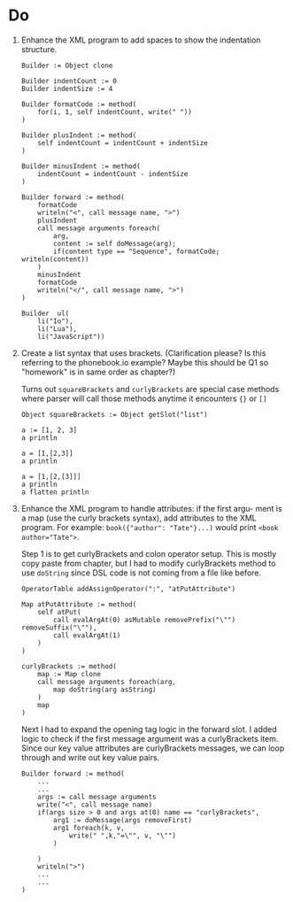# Do
1. Enhance the XML program to add spaces to show the indentation structure.

    ```
    Builder := Object clone

    Builder indentCount := 0
    Builder indentSize := 4

    Builder formatCode := method(
        for(i, 1, self indentCount, write(" "))
    )

    Builder plusIndent := method(
        self indentCount = indentCount + indentSize
    )

    Builder minusIndent := method(
        indentCount = indentCount - indentSize
    )

    Builder forward := method(
        formatCode
        writeln("<", call message name, ">")
        plusIndent
        call message arguments foreach(
            arg, 
            content := self doMessage(arg); 
            if(content type == "Sequence", formatCode; writeln(content))
        )
        minusIndent
        formatCode
        writeln("</", call message name, ">")
    )

    Builder  ul(
        li("Io"), 
        li("Lua"), 
        li("JavaScript"))
    ```

2. Create a list syntax that uses brackets. (Clarification please? Is this referring to the phonebook.io example? Maybe this should be Q1 so "homework" is in same order as chapter?)

    Turns out `squareBrackets` and `curlyBrackets` are special case methods where parser will call those methods anytime it encounters `{}` or `[]`

    ```
    Object squareBrackets := Object getSlot("list")

    a := [1, 2, 3] 
    a println

    a = [1,[2,3]]
    a println

    a = [1,[2,[3]]]
    a println
    a flatten println
    ```

3. Enhance the XML program to handle attributes: if the first argu- ment is a map (use the curly brackets syntax), add attributes to the XML program. For example:
`book({"author": "Tate"}...)` would print `<book author="Tate">`.

    Step 1 is to get curlyBrackets and colon operator setup. This is mostly copy paste from chapter, but I had to modify curlyBrackets method to use `doString` since DSL code is not coming from a file like before.

    ```
    OperatorTable addAssignOperator(":", "atPutAttribute")

    Map atPutAttribute := method(
        self atPut(
            call evalArgAt(0) asMutable removePrefix("\"") removeSuffix("\""),
            call evalArgAt(1)
        )
    )

    curlyBrackets := method(
        map := Map clone
        call message arguments foreach(arg, 
            map doString(arg asString)
        )
        map
    )
    ```

    Next I had to expand the opening tag logic in the forward slot. I added logic to check if the first message argument was a curlyBrackets item. Since our key value attributes are curlyBrackets messages, we can loop through and write out key value pairs.

    ```
    Builder forward := method(
        ...
        ...
        args := call message arguments
        write("<", call message name)
        if(args size > 0 and args at(0) name == "curlyBrackets",
            arg1 := doMessage(args removeFirst)
            arg1 foreach(k, v, 
                write(" ",k,"=\"", v, "\"")
            )
            
        )
        writeln(">")
        ...
        ...
    )
    ```
